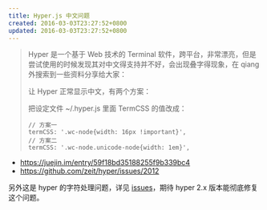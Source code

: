 ```yaml
---
title: Hyper.js 中文问题
created: 2016-03-03T23:27:52+0800
updated: 2016-03-03T23:27:52+0800
---
```



> Hyper 是一个基于 Web 技术的 Terminal 软件，跨平台，非常漂亮，但是尝试使用的时候发现其对中文得支持并不好，会出现叠字得现象，在 qiang 外搜索到一些资料分享给大家：
>
> 让 Hyper 正常显示中文，有两个方案：
>
> 把设定文件 ~/.hyper.js 里面 TermCSS 的值改成：
>
> ```
> // 方案一
> termCSS: '.wc-node{width: 16px !important}',
> // 方案二
> termCSS: '.wc-node.unicode-node{width: 1em}',
> ```

- https://juejin.im/entry/59f18bd35188255f9b339bc4
- https://github.com/zeit/hyper/issues/2012


另外这是 hyper 的字符处理问题，详见 [issues](https://github.com/zeit/hyper/issues)，期待 hyper 2.x 版本能彻底修复这个问题。
